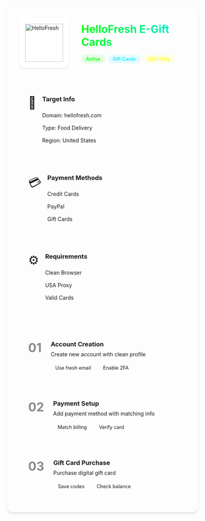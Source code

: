 <div class="modern-container">
  <div class="guide-header">
    <div class="logo">
      <img src="https://logo.clearbit.com/hellofresh.com" alt="HelloFresh" class="company-logo">
    </div>
    <div class="header-content">
      <h1>HelloFresh E-Gift Cards</h1>
      <div class="meta-tags">
        <span class="tag success">Active</span>
        <span class="tag info">Gift Cards</span>
        <span class="tag warning">USA Only</span>
      </div>
    </div>
  </div>

  <div class="info-grid">
    <div class="info-card">
      <div class="card-icon">🎯</div>
      <div class="card-content">
        <h3>Target Info</h3>
        <ul>
          <li>Domain: hellofresh.com</li>
          <li>Type: Food Delivery</li>
          <li>Region: United States</li>
        </ul>
      </div>
    </div>
    <div class="info-card">
      <div class="card-icon">💳</div>
      <div class="card-content">
        <h3>Payment Methods</h3>
        <ul>
          <li>Credit Cards</li>
          <li>PayPal</li>
          <li>Gift Cards</li>
        </ul>
      </div>
    </div>
    <div class="info-card">
      <div class="card-icon">⚙️</div>
      <div class="card-content">
        <h3>Requirements</h3>
        <ul>
          <li>Clean Browser</li>
          <li>USA Proxy</li>
          <li>Valid Cards</li>
        </ul>
      </div>
    </div>
  </div>

  <div class="steps-container">
    <div class="step">
      <div class="step-number">01</div>
      <div class="step-content">
        <h3>Account Creation</h3>
        <p>Create new account with clean profile</p>
        <div class="step-notes">
          <span class="note">Use fresh email</span>
          <span class="note">Enable 2FA</span>
        </div>
      </div>
    </div>
    <div class="step">
      <div class="step-number">02</div>
      <div class="step-content">
        <h3>Payment Setup</h3>
        <p>Add payment method with matching info</p>
        <div class="step-notes">
          <span class="note">Match billing</span>
          <span class="note">Verify card</span>
        </div>
      </div>
    </div>
    <div class="step">
      <div class="step-number">03</div>
      <div class="step-content">
        <h3>Gift Card Purchase</h3>
        <p>Purchase digital gift card</p>
        <div class="step-notes">
          <span class="note">Save codes</span>
          <span class="note">Check balance</span>
        </div>
      </div>
    </div>
  </div>
</div>

<style>
.modern-container {
  max-width: 1200px;
  margin: 0 auto;
  padding: 2rem;
  background: var(--vp-c-bg-soft);
  border-radius: 1rem;
  box-shadow: 0 4px 6px rgba(0, 0, 0, 0.1);
}

.guide-header {
  display: flex;
  align-items: center;
  gap: 2rem;
  margin-bottom: 3rem;
}

.company-logo {
  width: 100px;
  height: 100px;
  border-radius: 1rem;
  object-fit: contain;
  background: white;
  padding: 1rem;
  box-shadow: 0 2px 4px rgba(0, 0, 0, 0.1);
}

.header-content h1 {
  margin: 0 0 1rem 0;
  background: linear-gradient(120deg, #00ff00, #00e5ff);
  -webkit-background-clip: text;
  -webkit-text-fill-color: transparent;
}

.meta-tags {
  display: flex;
  gap: 0.5rem;
}

.tag {
  padding: 0.25rem 0.75rem;
  border-radius: 1rem;
  font-size: 0.8rem;
  font-weight: 500;
}

.tag.success { background: rgba(0, 255, 0, 0.1); color: #00ff00; }
.tag.info { background: rgba(0, 229, 255, 0.1); color: #00e5ff; }
.tag.warning { background: rgba(255, 255, 0, 0.1); color: #ffff00; }

.info-grid {
  display: grid;
  grid-template-columns: repeat(auto-fit, minmax(250px, 1fr));
  gap: 1.5rem;
  margin-bottom: 3rem;
}

.info-card {
  background: var(--vp-c-bg-alt);
  border-radius: 1rem;
  padding: 1.5rem;
  display: flex;
  gap: 1rem;
  transition: transform 0.2s;
}

.info-card:hover {
  transform: translateY(-2px);
}

.card-icon {
  font-size: 2rem;
}

.card-content h3 {
  margin: 0 0 1rem 0;
  color: var(--vp-c-brand);
}

.card-content ul {
  list-style: none;
  padding: 0;
  margin: 0;
}

.card-content li {
  padding: 0.5rem 0;
  border-bottom: 1px solid var(--vp-c-border);
}

.card-content li:last-child {
  border-bottom: none;
}

.steps-container {
  display: grid;
  gap: 1.5rem;
}

.step {
  display: flex;
  gap: 1.5rem;
  padding: 1.5rem;
  background: var(--vp-c-bg-alt);
  border-radius: 1rem;
  transition: transform 0.2s;
}

.step:hover {
  transform: translateX(10px);
}

.step-number {
  font-size: 2rem;
  font-weight: bold;
  color: var(--vp-c-brand);
  opacity: 0.5;
}

.step-content h3 {
  margin: 0 0 0.5rem 0;
  color: var(--vp-c-brand);
}

.step-content p {
  margin: 0 0 1rem 0;
  color: var(--vp-c-text-2);
}

.step-notes {
  display: flex;
  gap: 0.5rem;
  flex-wrap: wrap;
}

.note {
  padding: 0.25rem 0.75rem;
  background: var(--vp-c-bg-soft);
  border-radius: 1rem;
  font-size: 0.8rem;
  color: var(--vp-c-text-2);
}
</style>